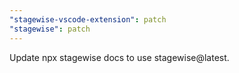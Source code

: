 ```yaml
---
"stagewise-vscode-extension": patch
"stagewise": patch
---
```


Update npx stagewise docs to use stagewise@latest.
